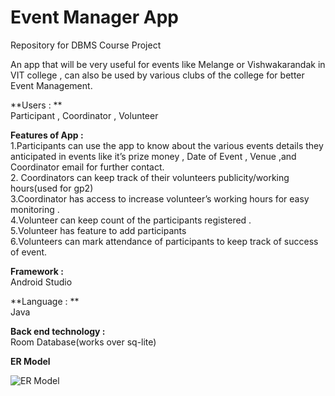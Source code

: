 # Event Manager App  
Repository  for DBMS Course Project  

An app that will be very useful for events like Melange or Vishwakarandak in VIT college , can also be used by various clubs of the college for better Event Management.    
  
**Users :  **  
Participant , Coordinator , Volunteer     
    
**Features of App :**    
1.Participants can use the app to know about the various events details they anticipated in  events like it’s  prize money  , Date of Event , Venue ,and Coordinator email for further contact.  
2. Coordinators can keep track of their volunteers publicity/working hours(used for gp2)  
3.Coordinator  has access to increase volunteer’s working hours for easy monitoring .  
4.Volunteer can keep count of the participants registered .  
5.Volunteer has feature to add participants   
6.Volunteers can mark attendance of participants to keep track of success of event.    
  
**Framework :**       
Android Studio  
  
**Language : **      
Java  

**Back end technology :**     
Room Database(works over sq-lite)  

**ER Model**

  
![ER Model](https://github.com/sakshi170920/EventManagerApp/blob/master/ER%20MODEL%20DBMS.JPG)  





